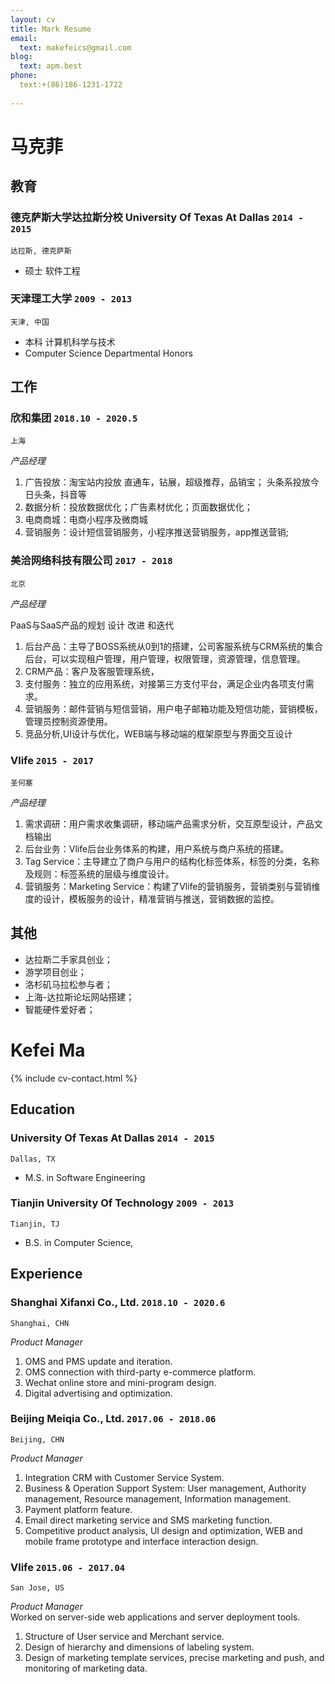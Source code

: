 ```yaml
---
layout: cv
title: Mark Resume
email:
  text: makefeics@gmail.com
blog:
  text: apm.best
phone:
  text:+(86)186-1231-1722
  
---
```


# 马克菲

<!--
include contact information from the front matter
Supported arguments:
    - homepage: url, text
    - phone
    - email
-->

## 教育

### **德克萨斯大学达拉斯分校 University Of Texas At Dallas** `2014 - 2015`

```
达拉斯, 德克萨斯 
```

- 硕士 软件工程

### **天津理工大学** `2009 - 2013`

```
天津, 中国
```

- 本科 计算机科学与技术
- Computer Science Departmental Honors


## 工作

### **欣和集团** `2018.10 - 2020.5`

```
上海
```

_产品经理_<br>

1. 广告投放：淘宝站内投放 直通车，钻展，超级推荐，品销宝； 头条系投放今日头条，抖音等
2. 数据分析：投放数据优化；广告素材优化；页面数据优化；
3. 电商商城：电商小程序及微商城
4. 营销服务：设计短信营销服务，小程序推送营销服务，app推送营销;

### **美洽网络科技有限公司** `2017 - 2018`

```
北京
```

_产品经理_<br>


PaaS与SaaS产品的规划 设计 改进 和迭代

1. 后台产品：主导了BOSS系统从0到1的搭建，公司客服系统与CRM系统的集合后台，可以实现租户管理，用户管理，权限管理，资源管理，信息管理。
2. CRM产品：客户及客服管理系统，
3. 支付服务：独立的应用系统，对接第三方支付平台，满足企业内各项支付需求。
4. 营销服务：邮件营销与短信营销，用户电子邮箱功能及短信功能，营销模板，管理员控制资源使用。
5. 竞品分析,UI设计与优化，WEB端与移动端的框架原型与界面交互设计


### **Vlife** `2015 - 2017`

```
圣何塞
```

_产品经理_<br>

1. 需求调研：用户需求收集调研，移动端产品需求分析，交互原型设计，产品文档输出
2. 后台业务：Vlife后台业务体系的构建，用户系统与商户系统的搭建。
3. Tag Service：主导建立了商户与用户的结构化标签体系，标签的分类，名称及规则：标签系统的层级与维度设计。
4. 营销服务：Marketing Service：构建了Vlife的营销服务，营销类别与营销维度的设计，模板服务的设计，精准营销与推送，营销数据的监控。


## 其他

- 达拉斯二手家具创业；
- 游学项目创业；
- 洛杉矶马拉松参与者；
- 上海-达拉斯论坛网站搭建；
- 智能硬件爱好者；


<!-- ### Footer

Last updated: May 2020 -->

# Kefei **Ma**

<!--
include contact information from the front matter
Supported arguments:
    - homepage: url, text
    - phone
    - email
-->

{% include cv-contact.html %}

## Education

### **University Of Texas At Dallas** `2014 - 2015`

```
Dallas, TX 
```

- M.S. in Software Engineering

### **Tianjin University Of Technology** `2009 - 2013`

```
Tianjin, TJ
```

- B.S. in Computer Science,


## Experience

### **Shanghai Xifanxi Co., Ltd.** `2018.10 - 2020.6`

```
Shanghai, CHN
```

_Product Manager_<br>

1. OMS and PMS update and iteration.
2. OMS connection with third-party e-commerce platform.
3. Wechat online store and mini-program design.
4. Digital advertising and optimization.

### **Beijing Meiqia Co., Ltd.** `2017.06 - 2018.06`

```
Beijing, CHN
```

_Product Manager_<br>
1. Integration CRM with Customer Service System.
2. Business & Operation Support System: User management, Authority management, Resource management, Information management.
3. Payment platform feature.
4. Email direct marketing service and SMS marketing function.
5. Competitive product analysis, UI design and optimization, WEB and mobile frame prototype and interface interaction design.


### **Vlife** `2015.06 - 2017.04`

```
San Jose, US
```

_Product Manager_<br>
Worked on server-side web applications and server deployment tools.

1. Structure of User service and Merchant service.
2. Design of hierarchy and dimensions of labeling system.
3. Design of marketing template services, precise marketing and push, and monitoring of marketing data.


<!-- ### Footer

Last updated: May 2020 -->
